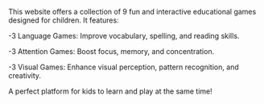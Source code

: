 This website offers a collection of 9 fun and interactive educational games designed for children. It features:

-3 Language Games: Improve vocabulary, spelling, and reading skills.

-3 Attention Games: Boost focus, memory, and concentration.

-3 Visual Games: Enhance visual perception, pattern recognition, and creativity.

A perfect platform for kids to learn and play at the same time!
